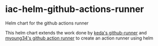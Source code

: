 # iac-helm-github-actions-runner
Helm chart for the github actions runner

This helm chart extends the work done by [keda's github-runner](https://keda.sh/docs/2.11/scalers/github-runner/) and [myoung34's github action runner](https://github.com/myoung34/docker-github-actions-runner) to create an action runner using helm


